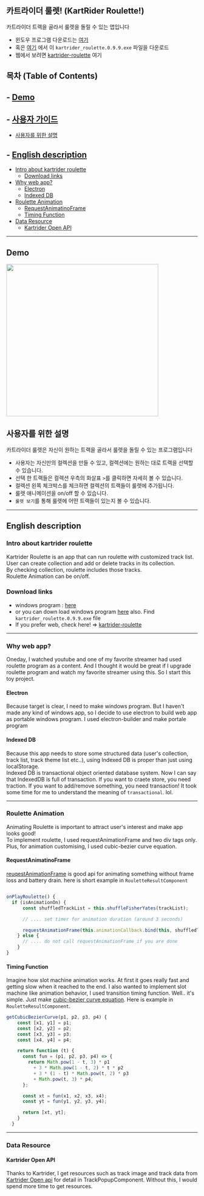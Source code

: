 
## 카트라이더 룰렛! (KartRider Roulette!)

카트라이더 트랙을 골라서 룰렛을 돌릴 수 있는 앱입니다  

- 윈도우 프로그램 다운로드는 [여기](https://www.dropbox.com/s/e81emr3tqhuvmvh/%EC%B9%B4%ED%8A%B8%EB%9D%BC%EC%9D%B4%EB%8D%94_%EB%A3%B0%EB%A0%9B_0.9.9.exe?dl=0)
- 혹은 [여기](https://github.com/24seconds/kartrider-roulette/releases) 에서 이 `kartrider_roulette.0.9.9.exe` 파일을 다운로드
- 웹에서 보려면 [kartrider-roulette](https://24seconds.github.io/kartrider-roulette/) 여기

## 목차 (Table of Contents)

## - [Demo](#demo)

## - [사용자 가이드](#사용자-가이드)
- [사용자를 위한 설명](#사용자를-위한-설명)

## - [English description](#English-description)
  - [Intro about kartrider roulette](#intro-about-kartrider-roulette)
    - [Download links](#download-links)
  - [Why web app?](#why-web-app)
    - [Electron](#electron)
    - [Indexed DB](#indexed-db)
  - [Roulette Animation](#roulette-animation)
    - [RequestAnimatinoFrame](#requestanimatinoframe)
    - [Timing Function](#timing-function)
  - [Data Resource](#data-resource)
    - [Kartrider Open API](#kartrider-open-api)

-------

## Demo

<img src="https://imgur.com/hFIy3qZ.gif" width="400">

## 사용자를 위한 설명

카트라이더 룰렛은 자신이 원하는 트랙을 골라서 룰렛을 돌릴 수 있는 프로그램입니다

- 사용자는 자신만의 컬렉션을 만들 수 있고, 컬렉션에는 원하는 대로 트랙을 선택할 수 있습니다.
- 선택 한 트랙들은 컬렉션 우측의 화살표 `>`를 클릭하면 자세히 볼 수 있습니다.
- 컬렉션 왼쪽 체크박스를 체크하면 컬렉션의 트랙들이 룰렛에 추가됩니다.
- 룰렛 애니메이션을 on/off 할 수 있습니다.
- `룰렛 보기`를 통해 룰렛에 어떤 트랙들이 있는지 볼 수 있습니다.

------

## English description

### Intro about kartrider roulette

Kartrider Roulette is an app that can run roulette with customized track list.  
User can create collection and add or delete tracks in its collection.  
By checking collection, roulette includes those tracks.  
Roulette Animation can be on/off.

### Download links

- windows program : [here](https://www.dropbox.com/s/e81emr3tqhuvmvh/%EC%B9%B4%ED%8A%B8%EB%9D%BC%EC%9D%B4%EB%8D%94_%EB%A3%B0%EB%A0%9B_0.9.9.exe?dl=0)  
- or you can down load windows program [here](https://github.com/24seconds/kartrider-roulette/releases) also. Find `kartrider_roulette.0.9.9.exe` file  
- If you prefer web, check here! => [kartrider-roulette](https://24seconds.github.io/kartrider-roulette/)

-----

### Why web app?

Oneday, I watched youtube and one of my favorite streamer had used roulette program as a content. And I thought it would be great if I upgrade roulette program and watch my favorite streamer using this. So I start this toy project. 

#### Electron

Because target is clear, I need to make windows program. But I haven't made any kind of windows app, so I decide to use electron to build web app as portable windows program. I used electron-builder and make portale program

#### Indexed DB

Because this app needs to store some structured data (user's collection, track list, track theme list etc..), using Indexed DB is proper than just using localStorage.  
Indexed DB is transactional object oriented database system. Now I can say that IndexedDB is full of transaction. If you want to craete store, you need traction. If you want to add/remove something, you need transaction! It took some time for me to understand the meaning of `transactional`. lol.

-----

### Roulette Animation

Animating Roulette is important to attract user's interest and make app looks good!  
To implement roulette, I used requestAnimationFrame and two div tags only. Plus, for animation customising, I used cubic-bezier curve equation.  

#### RequestAnimatinoFrame

[reuqestAnimationFrame](https://developer.mozilla.org/en-US/docs/Web/API/window/requestAnimationFrame) is good api for animating something without frame loss and battery drain. here is short example in `RouletteResultComponent`

```js

onPlayRoulette() {
  if (isAnimationOn) {
      const shuffledTrackList = this.shuffleFisherYates(trackList);

      // .... set timer for animation duration (around 3 seconds)

      requestAnimationFrame(this.animationCallback.bind(this, shuffledTrackList));
    } else {
      // .... do not call requestAnimationFrame if you are done
    }
}
```

#### Timing Function

Imagine how slot machine animation works. At first it goes really fast and getting slow when it reached to the end. I also wanted to implement slot machine like animation behavior, I used transition timing function. Well.. it's simple. Just make [cubic-bezier curve equation](https://developer.mozilla.org/en-US/docs/Web/CSS/easing-function). Here is example in `RouletteResultComponent`.

```js
getCubicBezierCurve(p1, p2, p3, p4) {
    const [x1, y1] = p1;
    const [x2, y2] = p2;
    const [x3, y3] = p3;
    const [x4, y4] = p4;

    return function (t) {
      const fun = (p1, p2, p3, p4) => {
        return Math.pow(1 - t, 3) * p1
          + 3 * Math.pow(1 - t, 2) * t * p2
          + 3 * (1 - t) * Math.pow(t, 2) * p3
          + Math.pow(t, 3) * p4;
      };

      const xt = fun(x1, x2, x3, x4);
      const yt = fun(y1, y2, y3, y4);

      return [xt, yt];
    }
  }
```

------

### Data Resource

#### Kartrider Open API

Thanks to Kartrider, I get resources such as track image and track data from [Kartrider Open api](https://developers.nexon.com/kart) for detail in TrackPopupComponent. Without this, I would spend more time to get resources.

